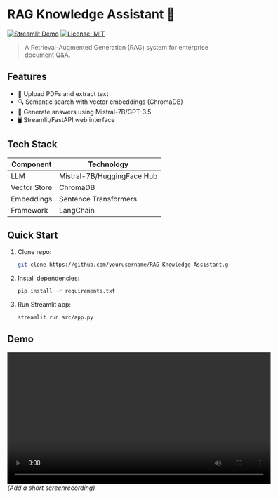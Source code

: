 # RAG Knowledge Assistant 🚀

[![Streamlit Demo](https://static.streamlit.io/badges/streamlit_badge_black_white.svg)](https://your-demo-link.streamlit.app/)
[![License: MIT](https://img.shields.io/badge/License-MIT-yellow.svg)](https://opensource.org/licenses/MIT)

> A Retrieval-Augmented Generation (RAG) system for enterprise document Q&A.

## Features
- 📂 Upload PDFs and extract text
- 🔍 Semantic search with vector embeddings (ChromaDB)
- 💬 Generate answers using Mistral-7B/GPT-3.5
- 🖥️ Streamlit/FastAPI web interface

## Tech Stack
| Component       | Technology |
|----------------|------------|
| LLM            | Mistral-7B/HuggingFace Hub |
| Vector Store   | ChromaDB   |
| Embeddings     | Sentence Transformers |
| Framework      | LangChain  |

## Quick Start
1. Clone repo:
   ```bash
   git clone https://github.com/yourusername/RAG-Knowledge-Assistant.git
   ```
2. Install dependencies:
   ```bash
   pip install -r requirements.txt
   ```
3. Run Streamlit app:
   ```bash
   streamlit run src/app.py
   ```

## Demo
<video src="assets/Demo.mov" width="600" controls></video>  *(Add a short screenrecording)*
